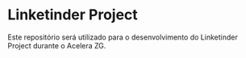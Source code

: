 # Linketinder Project

Este repositório será utilizado para o desenvolvimento do Linketinder Project durante o Acelera ZG.